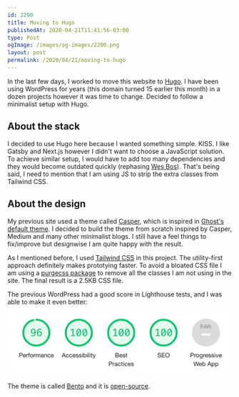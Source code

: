 ```yaml
---
id: 2200
title: Moving to Hugo
publishedAt: 2020-04-21T11:41:56-03:00
type: Post
ogImage: /images/og-images/2200.png
layout: post
permalink: /2020/04/21/moving-to-hugo
---
```


In the last few days, I worked to move this website to [Hugo](https://gohugo.io). I have been using WordPress for years (this domain turned 15 earlier this month) in a dozen projects however it was time to change. Decided to follow a minimalist setup with Hugo.

## About the stack

I decided to use Hugo here because I wanted something simple. KISS. I like Gatsby and Next.js however I didn't want to choose a JavaScript solution. To achieve similar setup, I would have to add too many dependencies and they would become outdated quickly (rephasing [Wes Bos](https://wesbos.com/new-wesbos-website/#Serverless-Functions)). That's being said, I need to mention that I am using JS to strip the extra classes from Tailwind CSS.

## About the design

My previous site used a theme called [Casper](http://lacymorrow.com/casper/), which is inspired in [Ghost's default theme](https://ghost.org/). I decided to build the theme from scratch inspired by Casper, Medium and many other minimalist blogs. I still have a feel things to fix/improve but designwise I am quite happy with the result.

As I mentioned before, I used [Tailwind CSS](https://tailwindcss.com/) in this project. The utility-first approach definitely makes prototying faster. To avoid a bloated CSS file I am using a [purgecss package](https://www.npmjs.com/package/@fullhuman/postcss-purgecss) to remove all the classes I am not using in the site. The final result is a 2.5KB CSS file.

The previous WordPress had a good score in Lighthouse tests, and I was able to make it even better:

![Lighthouse results](/wp-content/uploads/2020/04/lighthouse.jpg)

The theme is called [Bento](http://bento-hugo-theme.netlify.com/) and it is [open-source](https://github.com/leonardofaria/bento).
